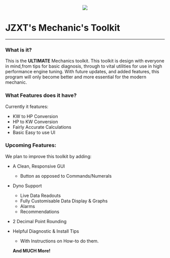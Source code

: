 <p align="center">
  <img src="https://i.imgur.com/1s846Bo.png">
</p>  

# JZXT's Mechanic's Toolkit
***
### What is it?
This is the **ULTIMATE** Mechanics toolkit. This toolkit is design with everyone in mind,from
tips for basic diagnosis, through to vital utilities for use in high performance engine tuning.
With future updates, and added features, this program will only become better and more essential
for the modern mechanic. 

### What Features does it have?
Currently it features:
* KW to HP Conversion
* HP to KW Conversion
* Fairly Accurate Calculations
* Basic Easy to use UI

### Upcoming Features:
We plan to improve this toolkit by adding:
* A Clean, Responsive GUI
  * Button as opposed to Commands/Numerals
* Dyno Support
  * Live Data Readouts
  * Fully Customisable Data Display & Graphs
  * Alarms
  * Recommendations
* 2 Decimal Point Rounding
* Helpful Diagnostic & Install Tips
  * With Instructions on How-to do them.
  
  **And MUCH More!**
